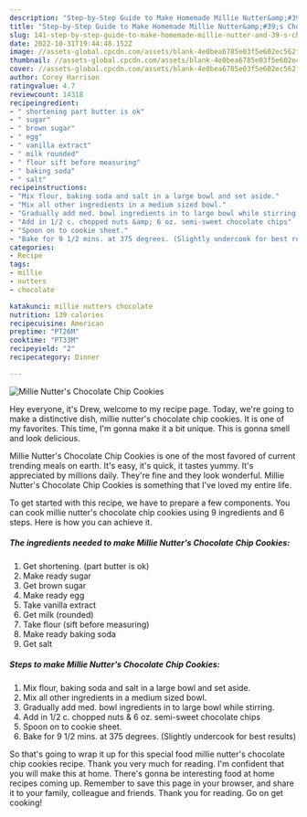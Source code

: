 ```yaml
---
description: "Step-by-Step Guide to Make Homemade Millie Nutter&amp;#39;s Chocolate Chip Cookies"
title: "Step-by-Step Guide to Make Homemade Millie Nutter&amp;#39;s Chocolate Chip Cookies"
slug: 141-step-by-step-guide-to-make-homemade-millie-nutter-and-39-s-chocolate-chip-cookies
date: 2022-10-31T19:44:48.152Z
image: //assets-global.cpcdn.com/assets/blank-4e0bea6785e03f5e602ec562f230caae08da540cada707380b4fe1bbebba43da.png
thumbnail: //assets-global.cpcdn.com/assets/blank-4e0bea6785e03f5e602ec562f230caae08da540cada707380b4fe1bbebba43da.png
cover: //assets-global.cpcdn.com/assets/blank-4e0bea6785e03f5e602ec562f230caae08da540cada707380b4fe1bbebba43da.png
author: Corey Harrison
ratingvalue: 4.7
reviewcount: 14318
recipeingredient:
- " shortening part butter is ok"
- " sugar"
- " brown sugar"
- " egg"
- " vanilla extract"
- " milk rounded"
- " flour sift before measuring"
- " baking soda"
- " salt"
recipeinstructions:
- "Mix flour, baking soda and salt in a large bowl and set aside."
- "Mix all other ingredients in a medium sized bowl."
- "Gradually add med. bowl ingredients in to large bowl while stirring."
- "Add in 1/2 c. chopped nuts &amp; 6 oz. semi-sweet chocolate chips"
- "Spoon on to cookie sheet."
- "Bake for 9 1/2 mins. at 375 degrees. (Slightly undercook for best results)"
categories:
- Recipe
tags:
- millie
- nutters
- chocolate

katakunci: millie nutters chocolate 
nutrition: 139 calories
recipecuisine: American
preptime: "PT26M"
cooktime: "PT33M"
recipeyield: "2"
recipecategory: Dinner

---
```



![Millie Nutter&#39;s Chocolate Chip Cookies](//assets-global.cpcdn.com/assets/blank-4e0bea6785e03f5e602ec562f230caae08da540cada707380b4fe1bbebba43da.png)

Hey everyone, it's Drew, welcome to my recipe page. Today, we're going to make a distinctive dish, millie nutter&#39;s chocolate chip cookies. It is one of my favorites. This time, I'm gonna make it a bit unique. This is gonna smell and look delicious.



Millie Nutter&#39;s Chocolate Chip Cookies is one of the most favored of current trending meals on earth. It's easy, it's quick, it tastes yummy. It's appreciated by millions daily. They're fine and they look wonderful. Millie Nutter&#39;s Chocolate Chip Cookies is something that I've loved my entire life.


To get started with this recipe, we have to prepare a few components. You can cook millie nutter&#39;s chocolate chip cookies using 9 ingredients and 6 steps. Here is how you can achieve it.

<!--inarticleads1-->

##### The ingredients needed to make Millie Nutter&#39;s Chocolate Chip Cookies:

1. Get  shortening. (part butter is ok)
1. Make ready  sugar
1. Get  brown sugar
1. Make ready  egg
1. Take  vanilla extract
1. Get  milk (rounded)
1. Take  flour (sift before measuring)
1. Make ready  baking soda
1. Get  salt




<!--inarticleads2-->

##### Steps to make Millie Nutter&#39;s Chocolate Chip Cookies:

1. Mix flour, baking soda and salt in a large bowl and set aside.
1. Mix all other ingredients in a medium sized bowl.
1. Gradually add med. bowl ingredients in to large bowl while stirring.
1. Add in 1/2 c. chopped nuts &amp; 6 oz. semi-sweet chocolate chips
1. Spoon on to cookie sheet.
1. Bake for 9 1/2 mins. at 375 degrees. (Slightly undercook for best results)




So that's going to wrap it up for this special food millie nutter&#39;s chocolate chip cookies recipe. Thank you very much for reading. I'm confident that you will make this at home. There's gonna be interesting food at home recipes coming up. Remember to save this page in your browser, and share it to your family, colleague and friends. Thank you for reading. Go on get cooking!
